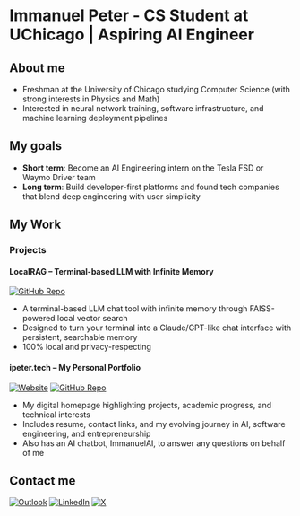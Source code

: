 
# Immanuel Peter - CS Student at UChicago | Aspiring AI Engineer

## About me
- Freshman at the University of Chicago studying Computer Science (with strong interests in Physics and Math)
- Interested in neural network training, software infrastructure, and machine learning deployment pipelines

## My goals
- **Short term**: Become an AI Engineering intern on the Tesla FSD or Waymo Driver team
- **Long term**: Build developer-first platforms and found tech companies that blend deep engineering with user simplicity

## My Work

### Projects

#### LocalRAG – Terminal-based LLM with Infinite Memory
[![GitHub Repo](https://img.shields.io/badge/github-%23121011.svg?style=for-the-badge&logo=github&logoColor=white)](https://github.com/immanuel-peter/localrag)
- A terminal-based LLM chat tool with infinite memory through FAISS-powered local vector search
- Designed to turn your terminal into a Claude/GPT-like chat interface with persistent, searchable memory
- 100% local and privacy-respecting

#### ipeter.tech – My Personal Portfolio
[![Website](https://img.shields.io/badge/website-000000?style=for-the-badge&logo=About.me&logoColor=white)](https://ipeter.tech)
[![GitHub Repo](https://img.shields.io/badge/github-%23121011.svg?style=for-the-badge&logo=github&logoColor=white)](https://github.com/immanuel-peter/digital-resume)
- My digital homepage highlighting projects, academic progress, and technical interests
- Includes resume, contact links, and my evolving journey in AI, software engineering, and entrepreneurship
- Also has an AI chatbot, ImmanuelAI, to answer any questions on behalf of me

## Contact me
[![Outlook](https://img.shields.io/badge/Microsoft_Outlook-0078D4?style=for-the-badge&logo=microsoft-outlook&logoColor=white)](mailto:ipeter@uchicago.edu)
[![LinkedIn](https://img.shields.io/badge/linkedin-%230077B5.svg?style=for-the-badge&logo=linkedin&logoColor=white)](https://www.linkedin.com/in/immanuel-peter/)
[![X](https://img.shields.io/badge/X-%23000000.svg?style=for-the-badge&logo=X&logoColor=white)](https://x.com/moby763canary21)




<!--
**jesuschrist-immanuel/jesuschrist-immanuel** is a ✨ _special_ ✨ repository because its `README.md` (this file) appears on your GitHub profile.

Here are some ideas to get you started:

- 🔭 I’m currently working on ...
- 🌱 I’m currently learning ...
- 👯 I’m looking to collaborate on ...
- 🤔 I’m looking for help with ...
- 💬 Ask me about ...
- 📫 How to reach me: ...
- 😄 Pronouns: ...
- ⚡ Fun fact: ...
-->
